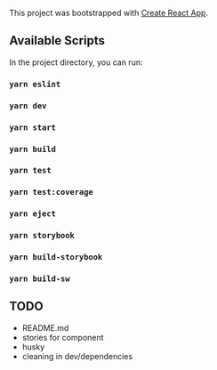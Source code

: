 This project was bootstrapped with [Create React App](https://github.com/facebook/create-react-app).

## Available Scripts

In the project directory, you can run:

### `yarn eslint`

### `yarn dev`

### `yarn start`

### `yarn build`

### `yarn test`

### `yarn test:coverage`

### `yarn eject`

### `yarn storybook`

### `yarn build-storybook`

### `yarn build-sw`

## TODO
- README.md
- stories for component
- husky
- cleaning in dev/dependencies
